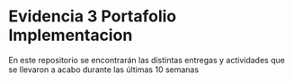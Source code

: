 # Evidencia 3 Portafolio Implementacion
En este repositorio se encontrarán las distintas entregas y actividades que se llevaron a acabo durante las últimas 10 semanas
